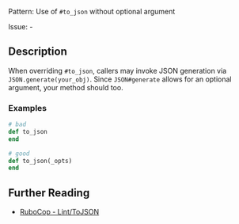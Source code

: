 Pattern: Use of `#to_json` without optional argument

Issue: -

## Description

When overriding `#to_json`, callers may invoke JSON generation via `JSON.generate(your_obj)`. Since `JSON#generate` allows for an optional argument, your method should too.

### Examples

```ruby
# bad
def to_json
end

# good
def to_json(_opts)
end
```

## Further Reading

* [RuboCop - Lint/ToJSON](https://rubocop.readthedocs.io/en/latest/cops_lint/#linttojson)
